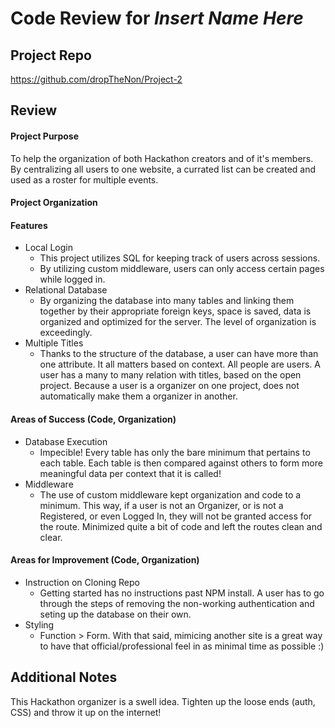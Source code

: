 # Code Review for _Insert Name Here_

## Project Repo

https://github.com/dropTheNon/Project-2

## Review

#### Project Purpose

To help the organization of both Hackathon creators and of it's members. By centralizing all users to one website, a currated list can be created and used as a roster for multiple events.

#### Project Organization

#### Features

* Local Login
  * This project utilizes SQL for keeping track of users across sessions.
  * By utilizing custom middleware, users can only access certain pages while logged in.
* Relational Database
  * By organizing the database into many tables and linking them together by their appropriate foreign keys, space is saved, data is organized and optimized for the server. The level of organization is exceedingly.
* Multiple Titles
  * Thanks to the structure of the database, a user can have more than one attribute. It all matters based on context. All people are users. A user has a many to many relation with titles, based on the open project. Because a user is a organizer on one project, does not automatically make them a organizer in another. 

#### Areas of Success (Code, Organization)

* Database Execution
  * Impecible! Every table has only the bare minimum that pertains to each table. Each table is then compared against others to form more meaningful data per context that it is called!
* Middleware
  * The use of custom middleware kept organization and code to a minimum. This way, if a user is not an Organizer, or is not a Registered, or even Logged In, they will not be granted access for the route. Minimized quite a bit of code and left the routes clean and clear.

#### Areas for Improvement (Code, Organization)

* Instruction on Cloning Repo
  * Getting started has no instructions past NPM install. A user has to go through the steps of removing the non-working authentication and seting up the database on their own.
* Styling
  * Function > Form. With that said, mimicing another site is a great way to have that official/professional feel in as minimal time as possible :)

## Additional Notes

This Hackathon organizer is a swell idea. Tighten up the loose ends (auth, CSS) and throw it up on the internet!
